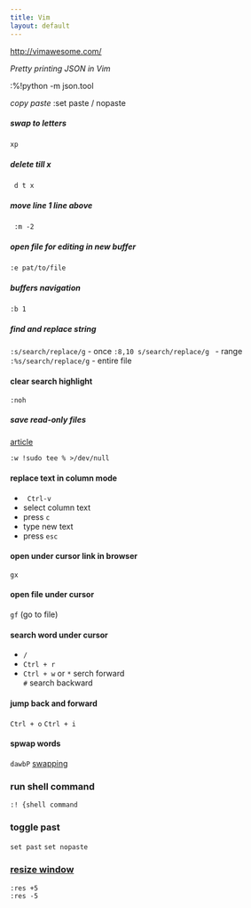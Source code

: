 ```yaml
---
title: Vim
layout: default
---
```

http://vimawesome.com/

*Pretty printing JSON in Vim*

:%!python -m json.tool

*copy paste*
:set paste / nopaste

##### swap to letters
`xp`

##### delete till x 
` d t x`

##### move line 1 line above
` :m -2`

##### open file for editing in new buffer 
`:e pat/to/file`

##### buffers navigation
`:b 1`

##### find and replace string
`:s/search/replace/g` - once
`:8,10 s/search/replace/g ` - range
`:%s/search/replace/g` - entire file 

#### clear search highlight
`:noh`

##### save read-only files
[article](https://catonmat.net/sudo-vim)

`:w !sudo tee % >/dev/null`

#### replace text in column mode
- ` Ctrl-v` 
- select column text
- press `c`
- type new text 
- press `esc`

#### open under cursor link in browser
`gx` 

#### open file under cursor
`gf` (go to file) 

#### search word under cursor
- `/`
- `Ctrl + r`
- `Ctrl + w`
or 
`*` serch forward  
`#` search backward   

#### jump back and forward 
`Ctrl + o` `Ctrl + i` 

#### spwap words 
`dawbP` [swapping](https://vim.fandom.com/wiki/Swapping_characters,_words_and_lines#Related_plugins)  

### run shell command
`:! {shell command`

### toggle past
  `set past` 
  `set nopaste` 

### [resize window](https://vim.fandom.com/wiki/Resize_splits_more_quickly)
  `:res +5`  
  `:res -5`  
  
